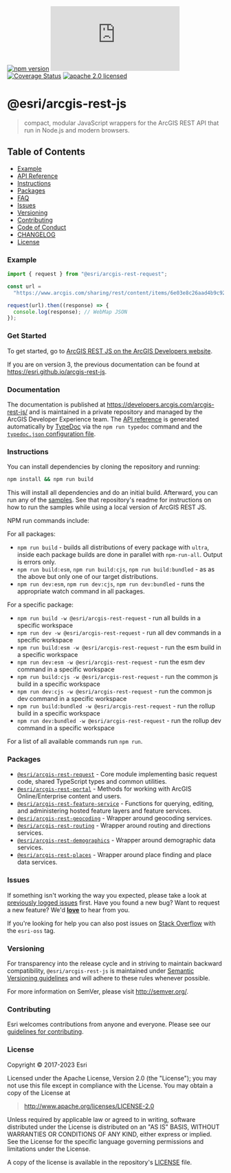 [![npm version][npm-img]][npm-url]
[![gzip bundle size][gzip-image]][npm-url]
[![Coverage Status][coverage-img]][coverage-url]
[![apache 2.0 licensed][license-img]][license-url]

[npm-img]: https://img.shields.io/npm/v/@esri/arcgis-rest-request.svg?style=flat-square
[npm-url]: https://www.npmjs.com/package/@esri/arcgis-rest-request
[gzip-image]: https://img.badgesize.io/https://unpkg.com/@esri/arcgis-rest-request/dist/bundled/request.umd.min.js?compression=gzip
[coverage-img]: https://codecov.io/gh/Esri/arcgis-rest-js/branch/master/graph/badge.svg
[coverage-url]: https://codecov.io/gh/Esri/arcgis-rest-js
[license-img]: https://img.shields.io/badge/license-Apache%202.0-orange.svg?style=flat-square
[license-url]: #license

# @esri/arcgis-rest-js

> compact, modular JavaScript wrappers for the ArcGIS REST API that run in Node.js and modern browsers.

## Table of Contents

- [Example](#example)
- [API Reference](#api-reference)
- [Instructions](#instructions)
- [Packages](#packages)
- [FAQ](https://developers.arcgis.com/arcgis-rest-js/faq/)
- [Issues](#issues)
- [Versioning](#versioning)
- [Contributing](#contributing)
- [Code of Conduct](/CODE_OF_CONDUCT.md)
- [CHANGELOG](/CHANGELOG.md)
- [License](#license)

### Example

```js
import { request } from "@esri/arcgis-rest-request";

const url =
  "https://www.arcgis.com/sharing/rest/content/items/6e03e8c26aad4b9c92a87c1063ddb0e3/data";

request(url).then((response) => {
  console.log(response); // WebMap JSON
});
```

### Get Started

To get started, go to [ArcGIS REST JS on the ArcGIS Developers website](https://developers.arcgis.com/arcgis-rest-js/).

If you are on version 3, the previous documentation can be found at https://esri.github.io/arcgis-rest-js.

### Documentation

The documentation is published at https://developers.arcgis.com/arcgis-rest-js/ and is maintained in a private repository and managed by the ArcGIS Developer Experience team. The [API reference](https://developers.arcgis.com/arcgis-rest-js/api-reference/) is generated automatically by [TypeDoc](https://typedoc.org/) via the `npm run typedoc` command and the [`typedoc.json` configuration file](./typedoc.json).

### Instructions

You can install dependencies by cloning the repository and running:

```bash
npm install && npm run build
```

This will install all dependencies and do an initial build. Afterward, you can run any of the [samples](https://github.com/Esri/arcgis-rest-js-samples). See that repository's readme for instructions on how to run the samples while using a local version of ArcGIS REST JS.

NPM run commands include:

For all packages:

- `npm run build` - builds all distributions of every package with `ultra`, inside each package builds are done in parallel with `npm-run-all`. Output is errors only.
- `npm run build:esm`, `npm run build:cjs`, `npm run build:bundled` - as as the above but only one of our target distributions.
- `npm run dev:esm`, `npm run dev:cjs`, `npm run dev:bundled` - runs the appropriate watch command in all packages.

For a specific package:

- `npm run build -w @esri/arcgis-rest-request` - run all builds in a specific workspace
- `npm run dev -w @esri/arcgis-rest-request` - run all dev commands in a specific workspace
- `npm run build:esm -w @esri/arcgis-rest-request` - run the esm build in a specific workspace
- `npm run dev:esm -w @esri/arcgis-rest-request` - run the esm dev command in a specific workspace
- `npm run build:cjs -w @esri/arcgis-rest-request` - run the common js build in a specific workspace
- `npm run dev:cjs -w @esri/arcgis-rest-request` - run the common js dev command in a specific workspace
- `npm run build:bundled -w @esri/arcgis-rest-request` - run the rollup build in a specific workspace
- `npm run dev:bundled -w @esri/arcgis-rest-request` - run the rollup dev command in a specific workspace

For a list of all available commands run `npm run`.

### Packages

- [`@esri/arcgis-rest-request`](./packages/arcgis-rest-request/) - Core module implementing basic request code, shared TypeScript types and common utilities.
- [`@esri/arcgis-rest-portal`](./packages/arcgis-rest-portal) - Methods for working with ArcGIS Online/Enterprise content and users.
- [`@esri/arcgis-rest-feature-service`](./packages/arcgis-rest-feature-service) - Functions for querying, editing, and administering hosted feature layers and feature services.
- [`@esri/arcgis-rest-geocoding`](./packages/arcgis-rest-geocoding) - Wrapper around geocoding services.
- [`@esri/arcgis-rest-routing`](./packages/arcgis-rest-routing) - Wrapper around routing and directions services.
- [`@esri/arcgis-rest-demographics`](./packages/arcgis-rest-demographics) - Wrapper around demographic data services.
- [`@esri/arcgis-rest-places`](./packages/arcgis-rest-places) - Wrapper around place finding and place data services.

### Issues

If something isn't working the way you expected, please take a look at [previously logged issues](https://github.com/Esri/arcgis-rest-js/issues) first. Have you found a new bug? Want to request a new feature? We'd [**love**](https://github.com/Esri/arcgis-rest-js/issues/new) to hear from you.

If you're looking for help you can also post issues on [Stack Overflow](https://stackoverflow.com/questions/tagged/esri-oss) with the `esri-oss` tag.

### Versioning

For transparency into the release cycle and in striving to maintain backward compatibility, `@esri/arcgis-rest-js` is maintained under [Semantic Versioning guidelines](https://semver.org/) and will adhere to these rules whenever possible.

For more information on SemVer, please visit <http://semver.org/>.

### Contributing

Esri welcomes contributions from anyone and everyone. Please see our [guidelines for contributing](CONTRIBUTING.md).

### License

Copyright &copy; 2017-2023 Esri

Licensed under the Apache License, Version 2.0 (the "License");
you may not use this file except in compliance with the License.
You may obtain a copy of the License at

> http://www.apache.org/licenses/LICENSE-2.0

Unless required by applicable law or agreed to in writing, software
distributed under the License is distributed on an "AS IS" BASIS,
WITHOUT WARRANTIES OR CONDITIONS OF ANY KIND, either express or implied.
See the License for the specific language governing permissions and
limitations under the License.

A copy of the license is available in the repository's [LICENSE](./LICENSE) file.
